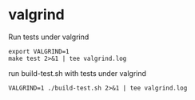 # valgrind

Run tests under valgrind
```
export VALGRIND=1
make test 2>&1 | tee valgrind.log
```

run build-test.sh with tests under valgrind
```
VALGRIND=1 ./build-test.sh 2>&1 | tee valgrind.log
```
